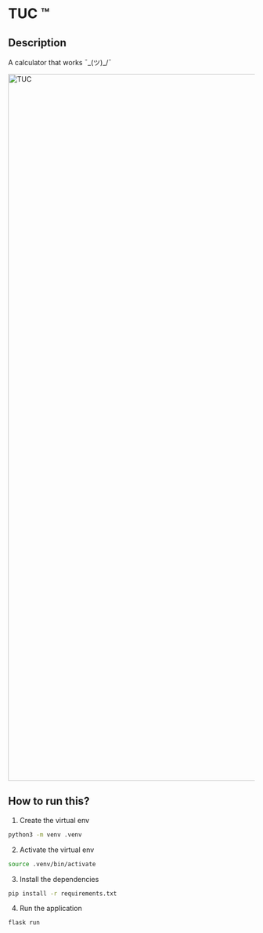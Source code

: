 # TUC ™

## Description

A calculator that works ¯\_(ツ)_/¯

<img width="1440" alt="TUC" src="https://github.com/rohitnb/the-yacc/assets/48172220/28efa5f4-0973-4aab-a562-a0d595b0d4cf">


## How to run this?

1. Create the virtual env

```bash
python3 -m venv .venv
```

2. Activate the virtual env

```bash
source .venv/bin/activate
```

3. Install the dependencies

```bash
pip install -r requirements.txt
```

4. Run the application

```bash
flask run
```
